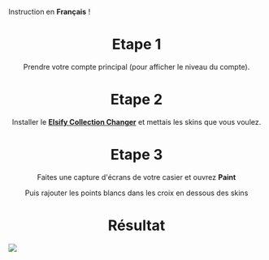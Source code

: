 
Instruction en **Français** !

<h1 align="center">Etape 1</h1>
<div align="center">
  <p>Prendre votre compte principal (pour afficher le niveau du compte).</p>
</div>

<h1 align="center">Etape 2</h1>
<div align="center">
  <p>Installer le <b><a href="https://frostchanger.de/valorant">Elsify Collection Changer</a></b> et mettais les skins que vous voulez.</p>
</div>

<h1 align="center">Etape 3</h1>
<div align="center">
  <p>Faites une capture d'écrans de votre casier et ouvrez <b>Paint</b></p>
  <p>Puis rajouter les points blancs dans les croix en dessous des skins</p>
</div>

<h1 align="center">Résultat</h1>
<img align="center" src="https://cdn.discordapp.com/attachments/967506162863976488/987239112341868564/unknown-1.jpg">
